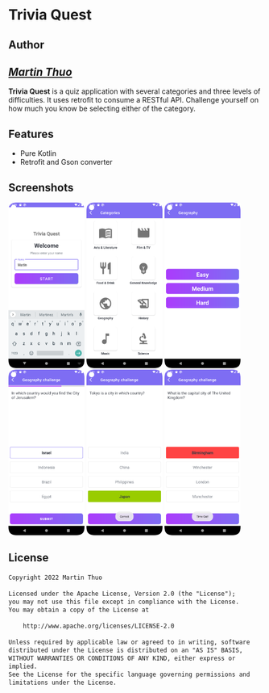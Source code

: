 # Trivia Quest 

## Author

## *[Martin Thuo](https://twitter.com/mertoenjosh)*

**Trivia Quest** is a quiz application with several categories and three levels of difficulties. It uses retrofit to consume a RESTful API.
Challenge yourself on how much you know be selecting either of the category.

## Features

- Pure Kotlin
- Retrofit and Gson converter

## Screenshots

<img src="src/Screenshot_20220624_113929-welcome.png" width=30% height=30%> 
<img src="src/Screenshot_20220624_114005-cat.png" width=30% height=30%> 
<img src="src/Screenshot_20220624_114032-diff.png" width=30% height=30%> 
<img src="src/Screenshot_20220624_114057-sel.png" width=30% height=30%> 
<img src="src/Screenshot_20220624_114134-cor.png" width=30% height=30%> 
<img src="src/Screenshot_20220624_114218-timout.png" width=30% height=30%> 

[comment]: <> (<img src="https://user-images.githubusercontent.com/44951692/152506105-4f3c4983-1bcb-4be0-819e-110df9f81a50.jpg" width=30% height=30%> )

[comment]: <> (![Welcome Screen]&#40;src/Screenshot_20220624_113929-welcome.png&#41;)

[comment]: <> (![Category Screen]&#40;src/Screenshot_20220624_114005-cat.png&#41;)

[comment]: <> (![Difficulty Screen]&#40;src/Screenshot_20220624_114032-diff.png&#41;)

[comment]: <> (![Selected Screen]&#40;src/Screenshot_20220624_114057-sel.png&#41;)

[comment]: <> (![Correct Screen]&#40;src/Screenshot_20220624_114134-cor.png&#41;)

[comment]: <> (![Timeout Screen]&#40;src/Screenshot_20220624_114218-timout.png&#41;)



## License

    Copyright 2022 Martin Thuo

    Licensed under the Apache License, Version 2.0 (the "License");
    you may not use this file except in compliance with the License.
    You may obtain a copy of the License at

        http://www.apache.org/licenses/LICENSE-2.0

    Unless required by applicable law or agreed to in writing, software
    distributed under the License is distributed on an "AS IS" BASIS,
    WITHOUT WARRANTIES OR CONDITIONS OF ANY KIND, either express or implied.
    See the License for the specific language governing permissions and
    limitations under the License.
